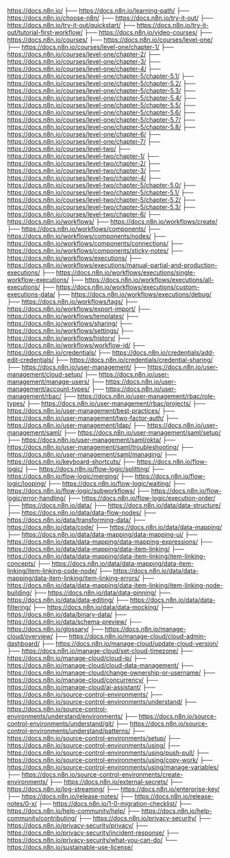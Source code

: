 https://docs.n8n.io/
├── https://docs.n8n.io/learning-path/
├── https://docs.n8n.io/choose-n8n/
├── https://docs.n8n.io/try-it-out/
├── https://docs.n8n.io/try-it-out/quickstart/
├── https://docs.n8n.io/try-it-out/tutorial-first-workflow/
├── https://docs.n8n.io/video-courses/
├── https://docs.n8n.io/courses/
├── https://docs.n8n.io/courses/level-one/
├── https://docs.n8n.io/courses/level-one/chapter-1/
├── https://docs.n8n.io/courses/level-one/chapter-2/
├── https://docs.n8n.io/courses/level-one/chapter-3/
├── https://docs.n8n.io/courses/level-one/chapter-4/
├── https://docs.n8n.io/courses/level-one/chapter-5/chapter-5.1/
├── https://docs.n8n.io/courses/level-one/chapter-5/chapter-5.2/
├── https://docs.n8n.io/courses/level-one/chapter-5/chapter-5.3/
├── https://docs.n8n.io/courses/level-one/chapter-5/chapter-5.4/
├── https://docs.n8n.io/courses/level-one/chapter-5/chapter-5.5/
├── https://docs.n8n.io/courses/level-one/chapter-5/chapter-5.6/
├── https://docs.n8n.io/courses/level-one/chapter-5/chapter-5.7/
├── https://docs.n8n.io/courses/level-one/chapter-5/chapter-5.8/
├── https://docs.n8n.io/courses/level-one/chapter-6/
├── https://docs.n8n.io/courses/level-one/chapter-7/
├── https://docs.n8n.io/courses/level-two/
├── https://docs.n8n.io/courses/level-two/chapter-1/
├── https://docs.n8n.io/courses/level-two/chapter-2/
├── https://docs.n8n.io/courses/level-two/chapter-3/
├── https://docs.n8n.io/courses/level-two/chapter-4/
├── https://docs.n8n.io/courses/level-two/chapter-5/chapter-5.0/
├── https://docs.n8n.io/courses/level-two/chapter-5/chapter-5.1/
├── https://docs.n8n.io/courses/level-two/chapter-5/chapter-5.2/
├── https://docs.n8n.io/courses/level-two/chapter-5/chapter-5.3/
├── https://docs.n8n.io/courses/level-two/chapter-6/
├── https://docs.n8n.io/workflows/
├── https://docs.n8n.io/workflows/create/
├── https://docs.n8n.io/workflows/components/
├── https://docs.n8n.io/workflows/components/nodes/
├── https://docs.n8n.io/workflows/components/connections/
├── https://docs.n8n.io/workflows/components/sticky-notes/
├── https://docs.n8n.io/workflows/executions/
├── https://docs.n8n.io/workflows/executions/manual-partial-and-production-executions/
├── https://docs.n8n.io/workflows/executions/single-workflow-executions/
├── https://docs.n8n.io/workflows/executions/all-executions/
├── https://docs.n8n.io/workflows/executions/custom-executions-data/
├── https://docs.n8n.io/workflows/executions/debug/
├── https://docs.n8n.io/workflows/tags/
├── https://docs.n8n.io/workflows/export-import/
├── https://docs.n8n.io/workflows/templates/
├── https://docs.n8n.io/workflows/sharing/
├── https://docs.n8n.io/workflows/settings/
├── https://docs.n8n.io/workflows/history/
├── https://docs.n8n.io/workflows/workflow-id/
├── https://docs.n8n.io/credentials/
├── https://docs.n8n.io/credentials/add-edit-credentials/
├── https://docs.n8n.io/credentials/credential-sharing/
├── https://docs.n8n.io/user-management/
├── https://docs.n8n.io/user-management/cloud-setup/
├── https://docs.n8n.io/user-management/manage-users/
├── https://docs.n8n.io/user-management/account-types/
├── https://docs.n8n.io/user-management/rbac/
├── https://docs.n8n.io/user-management/rbac/role-types/
├── https://docs.n8n.io/user-management/rbac/projects/
├── https://docs.n8n.io/user-management/best-practices/
├── https://docs.n8n.io/user-management/two-factor-auth/
├── https://docs.n8n.io/user-management/ldap/
├── https://docs.n8n.io/user-management/saml/
├── https://docs.n8n.io/user-management/saml/setup/
├── https://docs.n8n.io/user-management/saml/okta/
├── https://docs.n8n.io/user-management/saml/troubleshooting/
├── https://docs.n8n.io/user-management/saml/managing/
├── https://docs.n8n.io/keyboard-shortcuts/
├── https://docs.n8n.io/flow-logic/
├── https://docs.n8n.io/flow-logic/splitting/
├── https://docs.n8n.io/flow-logic/merging/
├── https://docs.n8n.io/flow-logic/looping/
├── https://docs.n8n.io/flow-logic/waiting/
├── https://docs.n8n.io/flow-logic/subworkflows/
├── https://docs.n8n.io/flow-logic/error-handling/
├── https://docs.n8n.io/flow-logic/execution-order/
├── https://docs.n8n.io/data/
├── https://docs.n8n.io/data/data-structure/
├── https://docs.n8n.io/data/data-flow-nodes/
├── https://docs.n8n.io/data/transforming-data/
├── https://docs.n8n.io/data/code/
├── https://docs.n8n.io/data/data-mapping/
├── https://docs.n8n.io/data/data-mapping/data-mapping-ui/
├── https://docs.n8n.io/data/data-mapping/data-mapping-expressions/
├── https://docs.n8n.io/data/data-mapping/data-item-linking/
├── https://docs.n8n.io/data/data-mapping/data-item-linking/item-linking-concepts/
├── https://docs.n8n.io/data/data-mapping/data-item-linking/item-linking-code-node/
├── https://docs.n8n.io/data/data-mapping/data-item-linking/item-linking-errors/
├── https://docs.n8n.io/data/data-mapping/data-item-linking/item-linking-node-building/
├── https://docs.n8n.io/data/data-pinning/
├── https://docs.n8n.io/data/data-editing/
├── https://docs.n8n.io/data/data-filtering/
├── https://docs.n8n.io/data/data-mocking/
├── https://docs.n8n.io/data/binary-data/
├── https://docs.n8n.io/data/schema-preview/
├── https://docs.n8n.io/glossary/
├── https://docs.n8n.io/manage-cloud/overview/
├── https://docs.n8n.io/manage-cloud/cloud-admin-dashboard/
├── https://docs.n8n.io/manage-cloud/update-cloud-version/
├── https://docs.n8n.io/manage-cloud/set-cloud-timezone/
├── https://docs.n8n.io/manage-cloud/cloud-ip/
├── https://docs.n8n.io/manage-cloud/cloud-data-management/
├── https://docs.n8n.io/manage-cloud/change-ownership-or-username/
├── https://docs.n8n.io/manage-cloud/concurrency/
├── https://docs.n8n.io/manage-cloud/ai-assistant/
├── https://docs.n8n.io/source-control-environments/
├── https://docs.n8n.io/source-control-environments/understand/
├── https://docs.n8n.io/source-control-environments/understand/environments/
├── https://docs.n8n.io/source-control-environments/understand/git/
├── https://docs.n8n.io/source-control-environments/understand/patterns/
├── https://docs.n8n.io/source-control-environments/setup/
├── https://docs.n8n.io/source-control-environments/using/
├── https://docs.n8n.io/source-control-environments/using/push-pull/
├── https://docs.n8n.io/source-control-environments/using/copy-work/
├── https://docs.n8n.io/source-control-environments/using/manage-variables/
├── https://docs.n8n.io/source-control-environments/create-environments/
├── https://docs.n8n.io/external-secrets/
├── https://docs.n8n.io/log-streaming/
├── https://docs.n8n.io/enterprise-key/
├── https://docs.n8n.io/release-notes/
├── https://docs.n8n.io/release-notes/0-x/
├── https://docs.n8n.io/1-0-migration-checklist/
├── https://docs.n8n.io/help-community/help/
├── https://docs.n8n.io/help-community/contributing/
├── https://docs.n8n.io/privacy-security/
├── https://docs.n8n.io/privacy-security/privacy/
├── https://docs.n8n.io/privacy-security/incident-response/
├── https://docs.n8n.io/privacy-security/what-you-can-do/
└── https://docs.n8n.io/sustainable-use-license/